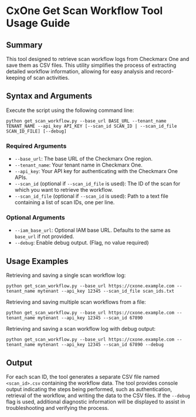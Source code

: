 # CxOne Get Scan Workflow Tool Usage Guide

## Summary

This tool designed to retrieve scan workflow logs from Checkmarx One and save them as CSV files. This utility simplifies the process of extracting detailed workflow information, allowing for easy analysis and record-keeping of scan activities.

## Syntax and Arguments

Execute the script using the following command line:

```
python get_scan_workflow.py --base_url BASE_URL --tenant_name TENANT_NAME --api_key API_KEY [--scan_id SCAN_ID | --scan_id_file SCAN_ID_FILE] [--debug]
```

### Required Arguments

- `--base_url`: The base URL of the Checkmarx One region.
- `--tenant_name`: Your tenant name in Checkmarx One.
- `--api_key`: Your API key for authenticating with the Checkmarx One APIs.
- `--scan_id` (optional if `--scan_id_file` is used): The ID of the scan for which you want to retrieve the workflow.
- `--scan_id_file` (optional if `--scan_id` is used): Path to a text file containing a list of scan IDs, one per line.

### Optional Arguments

- `--iam_base_url`: Optional IAM base URL. Defaults to the same as `base_url` if not provided.
- `--debug`: Enable debug output. (Flag, no value required)

## Usage Examples

Retrieving and saving a single scan workflow log:

```
python get_scan_workflow.py --base_url https://cxone.example.com --tenant_name mytenant --api_key 12345 --scan_id_file scan_ids.txt
```

Retrieving and saving multiple scan workflows from a file:

```
python get_scan_workflow.py --base_url https://cxone.example.com --tenant_name mytenant --api_key 12345 --scan_id 67890
```

Retrieving and saving a scan workflow log with debug output:

```
python get_scan_workflow.py --base_url https://cxone.example.com --tenant_name mytenant --api_key 12345 --scan_id 67890 --debug
```

## Output

For each scan ID, the tool generates a separate CSV file named `<scan_id>.csv` containing the workflow data. The tool provides console output indicating the steps being performed, such as authentication, retrieval of the workflow, and writing the data to the CSV files. If the `--debug` flag is used, additional diagnostic information will be displayed to assist in troubleshooting and verifying the process.
